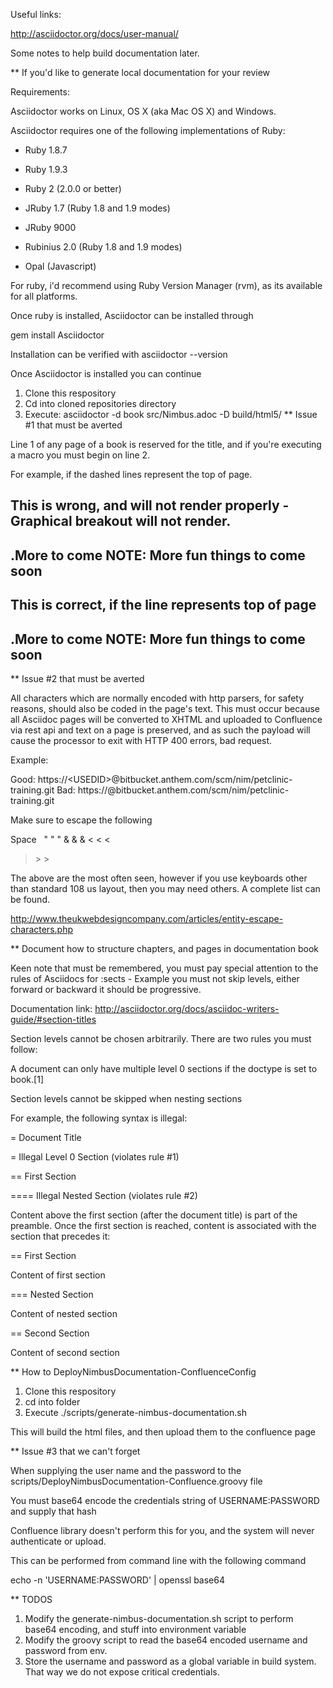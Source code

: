 Useful links:

http://asciidoctor.org/docs/user-manual/

Some notes to help build documentation later.

** If you'd like to generate local documentation for your review

Requirements:

Asciidoctor works on Linux, OS X (aka Mac OS X) and Windows.

Asciidoctor requires one of the following implementations of Ruby:

* Ruby 1.8.7

* Ruby 1.9.3

* Ruby 2 (2.0.0 or better)

* JRuby 1.7 (Ruby 1.8 and 1.9 modes)

* JRuby 9000

* Rubinius 2.0 (Ruby 1.8 and 1.9 modes)

* Opal (Javascript)

For ruby, i'd recommend using Ruby Version Manager (rvm), as its available for all platforms.

Once ruby is installed, Asciidoctor can be installed through

gem install Asciidoctor

Installation can be verified with
asciidoctor --version

Once Asciidoctor is installed you can continue

1. Clone this respository
2. Cd into cloned repositories directory
3. Execute: asciidoctor -d book src/Nimbus.adoc -D build/html5/
** Issue #1 that must be averted

Line 1 of any page of a book is reserved for the title, and if you're executing
a macro you must begin on line 2.  

For example, if the dashed lines represent the top of page.

This is wrong, and will not render properly - Graphical breakout will not render.
-----------------------------------
.More to come
NOTE: More fun things to come soon
-----------------------------------

This is correct, if the line represents top of page
-----------------------------------

.More to come
NOTE: More fun things to come soon
-----------------------------------

** Issue #2 that must be averted

All characters which are normally encoded with http parsers, for safety reasons,
should also be coded in the page's text.  This must occur because all Asciidoc
pages will be converted to XHTML and uploaded to Confluence via rest api and
text on a page is preserved, and as such the payload will cause the processor
to exit with HTTP 400 errors, bad request.

Example:

Good: https://&lt;USEDID&gt;@bitbucket.anthem.com/scm/nim/petclinic-training.git
Bad: https://<USEDID>@bitbucket.anthem.com/scm/nim/petclinic-training.git

Make sure to escape the following

Space	&#32;	&nbsp;
"	&#34;	&quot;
&	&#38;	&amp;
<	&#60;	&lt;
>	&#62;	&gt;

The above are the most often seen, however if you use keyboards other than standard
108 us layout, then you may need others.  A complete list can be found.

http://www.theukwebdesigncompany.com/articles/entity-escape-characters.php

** Document how to structure chapters, and pages in documentation book

Keen note that must be remembered, you must pay special attention to the rules
of Asciidocs for :sects - Example you must not skip levels, either forward or backward
it should be progressive.

Documentation link: http://asciidoctor.org/docs/asciidoc-writers-guide/#section-titles

Section levels cannot be chosen arbitrarily. There are two rules you must follow:

A document can only have multiple level 0 sections if the doctype is set to book.[1]

Section levels cannot be skipped when nesting sections

For example, the following syntax is illegal:

= Document Title

= Illegal Level 0 Section (violates rule #1)

== First Section

==== Illegal Nested Section (violates rule #2)


Content above the first section (after the document title) is part of the preamble. Once the first section is reached, content is associated with the section that precedes it:

== First Section

Content of first section

=== Nested Section

Content of nested section

== Second Section

Content of second section

** How to DeployNimbusDocumentation-ConfluenceConfig

1. Clone this respository
2. cd into folder
3. Execute ./scripts/generate-nimbus-documentation.sh

This will build the html files, and then upload them to the confluence page

** Issue #3 that we can't forget

When supplying the user name and the password to the scripts/DeployNimbusDocumentation-Confluence.groovy file

You must base64 encode the credentials string of USERNAME:PASSWORD and supply that hash

Confluence library doesn't perform this for you, and the system will never authenticate or upload.

This can be performed from command line with the following command

echo -n 'USERNAME:PASSWORD' | openssl base64


** TODOS

1. Modify the generate-nimbus-documentation.sh script to perform base64 encoding, and stuff into environment variable
2. Modify the groovy script to read the base64 encoded username and password from env.
3. Store the username and password as a global variable in build system.  That way we do not expose critical credentials.
